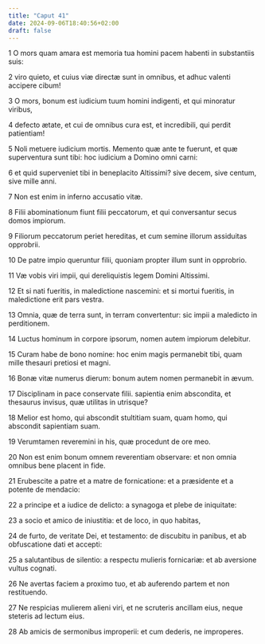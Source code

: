 ```yaml
---
title: "Caput 41"
date: 2024-09-06T18:40:56+02:00
draft: false
---
```




1 O mors quam amara est memoria tua homini pacem habenti in substantiis suis:

2 viro quieto, et cuius viæ directæ sunt in omnibus, et adhuc valenti accipere cibum!

3 O mors, bonum est iudicium tuum homini indigenti, et qui minoratur viribus,

4 defecto ætate, et cui de omnibus cura est, et incredibili, qui perdit patientiam!

5 Noli metuere iudicium mortis. Memento quæ ante te fuerunt, et quæ superventura sunt tibi: hoc iudicium a Domino omni carni:

6 et quid superveniet tibi in beneplacito Altissimi? sive decem, sive centum, sive mille anni.

7 Non est enim in inferno accusatio vitæ.

8 Filii abominationum fiunt filii peccatorum, et qui conversantur secus domos impiorum.

9 Filiorum peccatorum periet hereditas, et cum semine illorum assiduitas opprobrii.

10 De patre impio queruntur filii, quoniam propter illum sunt in opprobrio.

11 Væ vobis viri impii, qui dereliquistis legem Domini Altissimi.

12 Et si nati fueritis, in maledictione nascemini: et si mortui fueritis, in maledictione erit pars vestra.

13 Omnia, quæ de terra sunt, in terram convertentur: sic impii a maledicto in perditionem.

14 Luctus hominum in corpore ipsorum, nomen autem impiorum delebitur.

15 Curam habe de bono nomine: hoc enim magis permanebit tibi, quam mille thesauri pretiosi et magni.

16 Bonæ vitæ numerus dierum: bonum autem nomen permanebit in ævum.

17 Disciplinam in pace conservate filii. sapientia enim abscondita, et thesaurus invisus, quæ utilitas in utrisque?

18 Melior est homo, qui abscondit stultitiam suam, quam homo, qui abscondit sapientiam suam.

19 Verumtamen reveremini in his, quæ procedunt de ore meo.

20 Non est enim bonum omnem reverentiam observare: et non omnia omnibus bene placent in fide.

21 Erubescite a patre et a matre de fornicatione: et a præsidente et a potente de mendacio:

22 a principe et a iudice de delicto: a synagoga et plebe de iniquitate:

23 a socio et amico de iniustitia: et de loco, in quo habitas,

24 de furto, de veritate Dei, et testamento: de discubitu in panibus, et ab obfuscatione dati et accepti:

25 a salutantibus de silentio: a respectu mulieris fornicariæ: et ab aversione vultus cognati.

26 Ne avertas faciem a proximo tuo, et ab auferendo partem et non restituendo.

27 Ne respicias mulierem alieni viri, et ne scruteris ancillam eius, neque steteris ad lectum eius.

28 Ab amicis de sermonibus improperii: et cum dederis, ne improperes.

